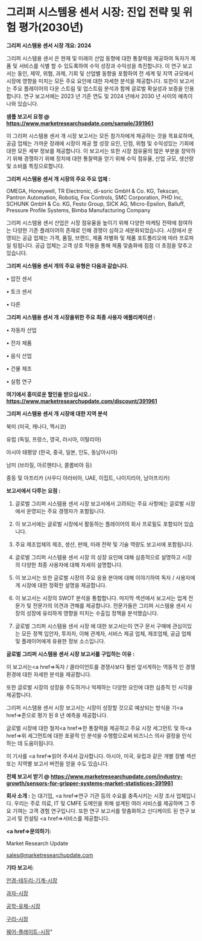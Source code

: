 # 그리퍼 시스템용 센서 시장: 진입 전략 및 위험 평가(2030년)

<strong>그리퍼 시스템용 센서 시장 개요: 2024</strong>

그리퍼 시스템용 센서 은 현재 및 미래의 산업 동향에 대한 통찰력을 제공하여 독자가 제품 및 서비스를 식별 할 수 있도록하여 수익 성장과 수익성을 촉진합니다. 이 연구 보고서는 동인, 제약, 위협, 과제, 기회 및 산업별 동향을 포함하여 전 세계 및 지역 규모에서 시장에 영향을 미치는 모든 주요 요인에 대한 자세한 분석을 제공합니다. 또한이 보고서는 주요 플레이어의 다운 스트림 및 업스트림 분석과 함께 글로벌 확실성과 보증을 인용합니다. 연구 보고서에는 2023 년 기준 연도 및 2024 년에서 2030 년 사이의 예측이 나와 있습니다.



<strong>샘플 보고서 요청 @ <a href=https://www.marketresearchupdate.com/sample/391961>https://www.marketresearchupdate.com/sample/391961</a></strong>

이 그리퍼 시스템용 센서 개 시장 보고서는 모든 참가자에게 제공하는 것을 목표로하며, 공급 업체는 가까운 장래에 시장이 제공 할 성장 요인, 단점, 위협 및 수익성있는 기회에 대한 모든 세부 정보를 제공합니다. 이 보고서는 또한 시장 점유율의 많은 부분을 장악하기 위해 경쟁하기 위해 정치에 대한 통찰력을 얻기 위해 수익 점유율, 산업 규모, 생산량 및 소비를 특징으로합니다.



<strong>그리퍼 시스템용 센서 개 시장의 주요 주요 업체 :</strong>

OMEGA, Honeywell, TR Electronic, di-soric GmbH & Co. KG, Tekscan, Pantron Automation, Robotiq, Fox Controls, SMC Corporation, PHD Inc, SCHUNK GmbH & Co. KG, Festo Group, SICK AG, Micro-Epsilon, Balluff, Pressure Profile Systems, Bimba Manufacturing Company

그리퍼 시스템용 센서 산업은 시장 점유율을 높이기 위해 다양한 마케팅 전략에 참여하는 다양한 기존 플레이어의 존재로 인해 경쟁이 심하고 세분화되었습니다. 시장에서 운영되는 공급 업체는 가격, 품질, 브랜드, 제품 차별화 및 제품 포트폴리오에 따라 프로파일 링됩니다. 공급 업체는 고객 상호 작용을 통해 제품 맞춤화에 점점 더 초점을 맞추고 있습니다.



<strong>그리퍼 시스템용 센서 개의 주요 유형은 다음과 같습니다.</strong>

• 압전 센서

• 토크 센서

• 다른



<strong>그리퍼 시스템용 센서 개 시장을위한 주요 최종 사용자 애플리케이션 :</strong>

• 자동차 산업

• 전자 제품

• 음식 산업

• 건물 제조

• 실험 연구



<strong>여기에서 흥미로운 할인을 받으십시오.: <a href=https://www.marketresearchupdate.com/discount/391961>https://www.marketresearchupdate.com/discount/391961</a></strong>



<strong>그리퍼 시스템용 센서 개 시장에 대한 지역 분석</strong>

북미 (미국, 캐나다, 멕시코)

유럽 (독일, 프랑스, 영국, 러시아, 이탈리아)

아시아 태평양 (한국, 중국, 일본, 인도, 동남아시아)

남미 (브라질, 아르헨티나, 콜롬비아 등)

중동 및 아프리카 (사우디 아라비아, UAE, 이집트, 나이지리아, 남아프리카)



<strong>보고서에서 다루는 요점 :</strong>

1. 글로벌 그리퍼 시스템용 센서 시장 보고서에서 고려되는 주요 사항에는 글로벌 시장에서 운영되는 주요 경쟁자가 포함됩니다.

2. 이 보고서에는 글로벌 시장에서 활동하는 플레이어의 회사 프로필도 포함되어 있습니다.

3. 주요 제조업체의 제조, 생산, 판매, 미래 전략 및 기술 역량도 보고서에 포함됩니다.

4. 글로벌 그리퍼 시스템용 센서 시장 의 성장 요인에 대해 심층적으로 설명하고 시장의 다양한 최종 사용자에 대해 자세히 설명합니다.

5. 이 보고서는 또한 글로벌 시장의 주요 응용 분야에 대해 이야기하여 독자 / 사용자에게 시장에 대한 정확한 설명을 제공합니다.

6. 이 보고서는 시장의 SWOT 분석을 통합합니다. 마지막 섹션에서 보고서는 업계 전문가 및 전문가의 의견과 견해를 제공합니다. 전문가들은 그리퍼 시스템용 센서 시장의 성장에 유리하게 영향을 미치는 수출입 정책을 분석했습니다.

7. 글로벌 그리퍼 시스템용 센서 시장 에 대한 보고서는이 연구 문서 구매에 관심이있는 모든 정책 입안자, 투자자, 이해 관계자, 서비스 제공 업체, 제조업체, 공급 업체 및 플레이어에게 유용한 정보 소스입니다.



<strong>글로벌 그리퍼 시스템용 센서 시장 보고서를 구입하는 이유 :</strong>

이 보고서는<a href=>독자 / 클</a>라이언트를 경쟁사보다 훨씬 앞서게하는 역동적 인 경쟁 환경에 대한 자세한 분석을 제공합니다.

또한 글로벌 시장의 성장을 주도하거나 억제하는 다양한 요인에 대한 심층적 인 시각을 제공합니다.

그리퍼 시스템용 센서 시장 보고서는 시장이 성장할 것으로 예상되는 방식을 기<a href=>준으로</a> 평가 된 8 년 예측을 제공합니다.

글로벌 시장에 대한 철저<a href=>한 통찰력</a>을 제공하고 주요 시장 세그먼트 및 하<a href=>위 세그</a>먼트에 대한 포괄적 인 분석을 수행함으로써 비즈니스 의사 결정을 인식하는 데 도움이됩니다.

이 기사를 <a href=>읽어 주</a>셔서 감사합니다. 아시아, 미국, 유럽과 같은 개별 장별 섹션 또는 지역별 보고서 버전을 얻을 수도 있습니다.



<strong>전체 보고서 받기 @ <a href=https://www.marketresearchupdate.com/industry-growth/sensors-for-gripper-systems-market-statistices-391961>https://www.marketresearchupdate.com/industry-growth/sensors-for-gripper-systems-market-statistices-391961</a></strong>



<strong>회사 소개 :</strong>
는 대기업, <a href=>연구 기</a>관 등의 수요를 충족시키는 시장 조사 업체입니다. 우리는 주로 의료, IT 및 CMFE 도메인을 위해 설계된 여러 서비스를 제공하며 그 주요 기여는 고객 경험 연구입니다. 또한 연구 보고서를 맞춤화하고 신디케이트 된 연구 보고서 및 컨설팅 <a href=>서비</a>스를 제공합니다.



<strong><a href=>문의하기:</a></strong>

Market Research Update

sales@marketresearchupdate.com



<strong>기타 보고서:</strong>

<a href=https://www.linkedin.com/pulse/안경-테두리-기계-시장-동향-및-성장-전망-market-matrix-musings-analysis/>안경-테두리-기계-시장</a>

<a href=https://www.linkedin.com/pulse/과자-시장-규모-및-성장-2023-consumer-connection-chronicles-24--wzguf/>과자-시장</a>

<a href=https://www.linkedin.com/pulse/공학-유체-시장-규모-및-성장-2023-trend-tracking-tips-360-analysis-7r3df/>공학-유체-시장</a>

<a href=https://www.linkedin.com/pulse/구리-시장-세분화-연구-및-목표-고객2030년-isdailynews-no4ff/>구리-시장</a>

<a href=https://www.linkedin.com/pulse/웨어-플레이트-시장-현재-및-미래-성장-2029-consumer-connection-compendium-ana-bv7hf/>웨어-플레이트-시장</a>"
